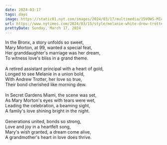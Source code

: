 ```yaml
---
date: 2024-03-17
tags: days
image: https://static01.nyt.com/images/2024/03/17/multimedia/15VOWS-MIAMI-09-thjm/15VOWS-MIAMI-09-thjm-facebookJumbo.jpg
url: https://www.nytimes.com/2024/03/15/style/melanie-white-drew-trotter-wedding.html
prettyDate: Sunday, March 17, 2024
---
```

In the Bronx, a story unfolds so sweet,<br>Mary Morton, at 99, wanted a special feat,<br>Her granddaughter's marriage was her dream,<br>To witness love's bliss in a grand theme.<br><br>A retired assistant principal with a heart of gold,<br>Longed to see Melanie in a union bold,<br>With Andrew Trotter, her love so true,<br>Their bond cherished like morning dew.<br><br>In Secret Gardens Miami, the scene was set,<br>As Mary Morton's eyes with tears were wet,<br>Leading the celebration, a beaming sight,<br>A family's love shining bright in the night.<br><br>Generations united, bonds so strong,<br>Love and joy in a heartfelt song,<br>Mary's wish granted, a dream come alive,<br>A grandmother's heart in love does thrive.